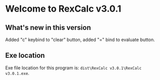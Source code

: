 # Welcome to RexCalc v3.0.1
## What's new in this version
Added "c" keybind to "clear" button, added "=" bind to evaluate button.
## Exe location
Exe file location for this program is: `dist\RexCalc v3.0.1\RexCalc v3.0.1.exe`.

